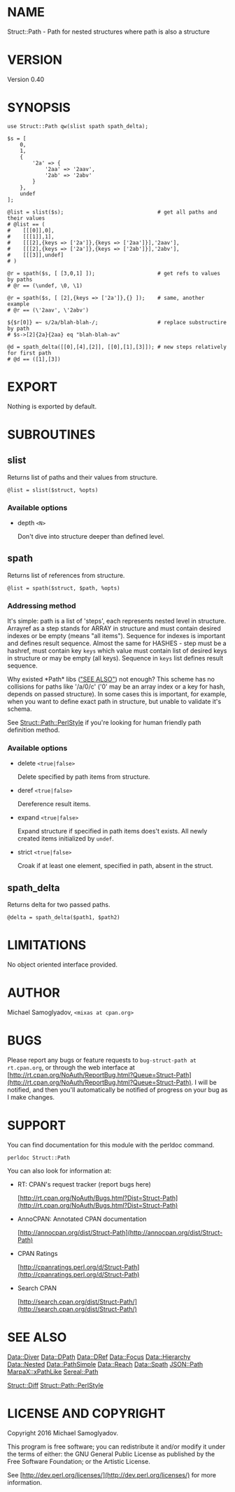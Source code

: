 # NAME

Struct::Path - Path for nested structures where path is also a structure

# VERSION

Version 0.40

# SYNOPSIS

    use Struct::Path qw(slist spath spath_delta);

    $s = [
        0,
        1,
        {
            '2a' => {
                '2aa' => '2aav',
                '2ab' => '2abv'
            }
        },
        undef
    ];

    @list = slist($s);                              # get all paths and their values
    # @list == (
    #    [[[0]],0],
    #    [[[1]],1],
    #    [[[2],{keys => ['2a']},{keys => ['2aa']}],'2aav'],
    #    [[[2],{keys => ['2a']},{keys => ['2ab']}],'2abv'],
    #    [[[3]],undef]
    # )

    @r = spath($s, [ [3,0,1] ]);                    # get refs to values by paths
    # @r == (\undef, \0, \1)

    @r = spath($s, [ [2],{keys => ['2a']},{} ]);    # same, another example
    # @r == (\'2aav', \'2abv')

    ${$r[0]} =~ s/2a/blah-blah-/;                   # replace substructire by path
    # $s->[2]{2a}{2aa} eq "blah-blah-av"

    @d = spath_delta([[0],[4],[2]], [[0],[1],[3]]); # new steps relatively for first path
    # @d == ([1],[3])

# EXPORT

Nothing is exported by default.

# SUBROUTINES

## slist

Returns list of paths and their values from structure.

    @list = slist($struct, %opts)

### Available options

- depth `<N>`

    Don't dive into structure deeper than defined level.

## spath

Returns list of references from structure.

    @list = spath($struct, $path, %opts)

### Addressing method

It's simple: path is a list of 'steps', each represents nested level in structure. Arrayref as a step
stands for ARRAY in structure and must contain desired indexes or be empty (means "all items"). Sequence for indexes
is important and defines result sequence. Almost the same for HASHES - step must be a hashref, must contain key
`keys` which value must contain list of desired keys in structure or may be empty (all keys). Sequence
in `keys` list defines result sequence.

Why existed \*Path\* libs (["SEE ALSO"](#see-also)) not enough?
This scheme has no collisions for paths like '/a/0/c' ('0' may be an array index or a key for hash, depends on passed
structure). In some cases this is important, for example, when you want to define exact path in structure, but
unable to validate it's schema.

See [Struct::Path::PerlStyle](https://metacpan.org/pod/Struct::Path::PerlStyle) if you're looking for human friendly path definition method.

### Available options

- delete `<true|false>`

    Delete specified by path items from structure.

- deref `<true|false>`

    Dereference result items.

- expand `<true|false>`

    Expand structure if specified in path items does't exists. All newly created items initialized by `undef`.

- strict `<true|false>`

    Croak if at least one element, specified in path, absent in the struct.

## spath\_delta

Returns delta for two passed paths.

    @delta = spath_delta($path1, $path2)

# LIMITATIONS

No object oriented interface provided.

# AUTHOR

Michael Samoglyadov, `<mixas at cpan.org>`

# BUGS

Please report any bugs or feature requests to `bug-struct-path at rt.cpan.org`, or through
the web interface at [http://rt.cpan.org/NoAuth/ReportBug.html?Queue=Struct-Path](http://rt.cpan.org/NoAuth/ReportBug.html?Queue=Struct-Path). I will be notified, and then you'll
automatically be notified of progress on your bug as I make changes.

# SUPPORT

You can find documentation for this module with the perldoc command.

    perldoc Struct::Path

You can also look for information at:

- RT: CPAN's request tracker (report bugs here)

    [http://rt.cpan.org/NoAuth/Bugs.html?Dist=Struct-Path](http://rt.cpan.org/NoAuth/Bugs.html?Dist=Struct-Path)

- AnnoCPAN: Annotated CPAN documentation

    [http://annocpan.org/dist/Struct-Path](http://annocpan.org/dist/Struct-Path)

- CPAN Ratings

    [http://cpanratings.perl.org/d/Struct-Path](http://cpanratings.perl.org/d/Struct-Path)

- Search CPAN

    [http://search.cpan.org/dist/Struct-Path/](http://search.cpan.org/dist/Struct-Path/)

# SEE ALSO

[Data::Diver](https://metacpan.org/pod/Data::Diver) [Data::DPath](https://metacpan.org/pod/Data::DPath) [Data::DRef](https://metacpan.org/pod/Data::DRef) [Data::Focus](https://metacpan.org/pod/Data::Focus) [Data::Hierarchy](https://metacpan.org/pod/Data::Hierarchy) [Data::Nested](https://metacpan.org/pod/Data::Nested) [Data::PathSimple](https://metacpan.org/pod/Data::PathSimple)
[Data::Reach](https://metacpan.org/pod/Data::Reach) [Data::Spath](https://metacpan.org/pod/Data::Spath) [JSON::Path](https://metacpan.org/pod/JSON::Path) [MarpaX::xPathLike](https://metacpan.org/pod/MarpaX::xPathLike) [Sereal::Path](https://metacpan.org/pod/Sereal::Path)

[Struct::Diff](https://metacpan.org/pod/Struct::Diff) [Struct::Path::PerlStyle](https://metacpan.org/pod/Struct::Path::PerlStyle)

# LICENSE AND COPYRIGHT

Copyright 2016 Michael Samoglyadov.

This program is free software; you can redistribute it and/or modify it
under the terms of either: the GNU General Public License as published
by the Free Software Foundation; or the Artistic License.

See [http://dev.perl.org/licenses/](http://dev.perl.org/licenses/) for more information.
